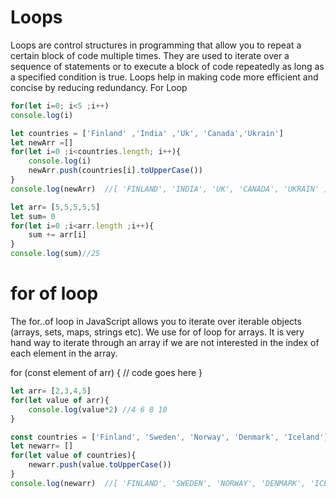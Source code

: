 # Loops
Loops are control structures in programming that allow you to repeat a certain block of code multiple times. They are used to iterate over a sequence of statements or to execute a block of code repeatedly as long as a specified condition is true. Loops help in making code more efficient and concise by reducing redundancy.
For Loop
```javascript
for(let i=0; i<5 ;i++)
console.log(i)
```
```javascript
let countries = ['Finland' ,'India' ,'Uk', 'Canada','Ukrain']
let newArr =[]
for(let i=0 ;i<countries.length; i++){
    console.log(i)
    newArr.push(countries[i].toUpperCase())
}
console.log(newArr)  //[ 'FINLAND', 'INDIA', 'UK', 'CANADA', 'UKRAIN' ]

let arr= [5,5,5,5,5]
let sum= 0
for(let i=0 ;i<arr.length ;i++){
    sum += arr[i]
}
console.log(sum)//25
```

# for of loop
The for..of loop in JavaScript allows you to iterate over iterable objects (arrays, sets, maps, strings etc).
We use for of loop for arrays. It is very hand way to iterate through an array if we are not interested in the index of each element in the array.

for (const element of arr) {
  // code goes here
}
```javascript
let arr= [2,3,4,5]
for(let value of arr){
    console.log(value*2) //4 6 8 10
}
```
```Javascript
const countries = ['Finland', 'Sweden', 'Norway', 'Denmark', 'Iceland']
let newarr= []
for(let value of countries){
    newarr.push(value.toUpperCase())
}
console.log(newarr)  //[ 'FINLAND', 'SWEDEN', 'NORWAY', 'DENMARK', 'ICELAND' ]
```
